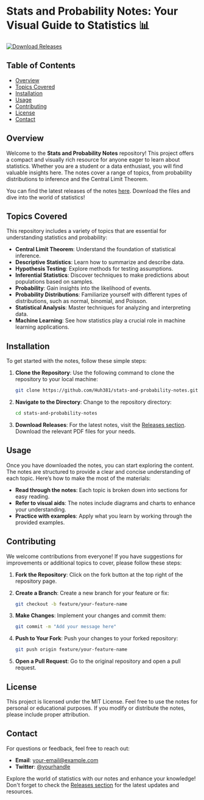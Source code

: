 # Stats and Probability Notes: Your Visual Guide to Statistics 📊

[![Download Releases](https://img.shields.io/badge/Download%20Releases-Click%20Here-blue)](https://github.com/Huh381/stats-and-probability-notes/releases)

## Table of Contents

- [Overview](#overview)
- [Topics Covered](#topics-covered)
- [Installation](#installation)
- [Usage](#usage)
- [Contributing](#contributing)
- [License](#license)
- [Contact](#contact)

## Overview

Welcome to the **Stats and Probability Notes** repository! This project offers a compact and visually rich resource for anyone eager to learn about statistics. Whether you are a student or a data enthusiast, you will find valuable insights here. The notes cover a range of topics, from probability distributions to inference and the Central Limit Theorem.

You can find the latest releases of the notes [here](https://github.com/Huh381/stats-and-probability-notes/releases). Download the files and dive into the world of statistics!

## Topics Covered

This repository includes a variety of topics that are essential for understanding statistics and probability:

- **Central Limit Theorem**: Understand the foundation of statistical inference.
- **Descriptive Statistics**: Learn how to summarize and describe data.
- **Hypothesis Testing**: Explore methods for testing assumptions.
- **Inferential Statistics**: Discover techniques to make predictions about populations based on samples.
- **Probability**: Gain insights into the likelihood of events.
- **Probability Distributions**: Familiarize yourself with different types of distributions, such as normal, binomial, and Poisson.
- **Statistical Analysis**: Master techniques for analyzing and interpreting data.
- **Machine Learning**: See how statistics play a crucial role in machine learning applications.

## Installation

To get started with the notes, follow these simple steps:

1. **Clone the Repository**: Use the following command to clone the repository to your local machine:

   ```bash
   git clone https://github.com/Huh381/stats-and-probability-notes.git
   ```

2. **Navigate to the Directory**: Change to the repository directory:

   ```bash
   cd stats-and-probability-notes
   ```

3. **Download Releases**: For the latest notes, visit the [Releases section](https://github.com/Huh381/stats-and-probability-notes/releases). Download the relevant PDF files for your needs.

## Usage

Once you have downloaded the notes, you can start exploring the content. The notes are structured to provide a clear and concise understanding of each topic. Here’s how to make the most of the materials:

- **Read through the notes**: Each topic is broken down into sections for easy reading.
- **Refer to visual aids**: The notes include diagrams and charts to enhance your understanding.
- **Practice with examples**: Apply what you learn by working through the provided examples.

## Contributing

We welcome contributions from everyone! If you have suggestions for improvements or additional topics to cover, please follow these steps:

1. **Fork the Repository**: Click on the fork button at the top right of the repository page.
2. **Create a Branch**: Create a new branch for your feature or fix:

   ```bash
   git checkout -b feature/your-feature-name
   ```

3. **Make Changes**: Implement your changes and commit them:

   ```bash
   git commit -m "Add your message here"
   ```

4. **Push to Your Fork**: Push your changes to your forked repository:

   ```bash
   git push origin feature/your-feature-name
   ```

5. **Open a Pull Request**: Go to the original repository and open a pull request.

## License

This project is licensed under the MIT License. Feel free to use the notes for personal or educational purposes. If you modify or distribute the notes, please include proper attribution.

## Contact

For questions or feedback, feel free to reach out:

- **Email**: your-email@example.com
- **Twitter**: [@yourhandle](https://twitter.com/yourhandle)

Explore the world of statistics with our notes and enhance your knowledge! Don't forget to check the [Releases section](https://github.com/Huh381/stats-and-probability-notes/releases) for the latest updates and resources.